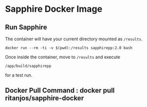 # Sapphire Docker Image

## Run Sapphire

The container will have your current directory mounted as `/results`.

    docker run --rm -ti -v $(pwd):/results sapphirepp:2.0 bash

Once inside the container, move to `/results` and execute

    /app/build/sapphirepp

for a test run.

## Docker Pull Command : docker pull ritanjos/sapphire-docker 
